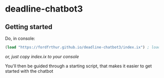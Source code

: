 # deadline-chatbot3

## Getting started

Do, in console:

```clj
(load "https://fordfrthur.github.io/deadline-chatbot3/index.ix") ; loads the chatbot into your game
```

*or, just copy index.ix to your console*

You'll then be guided through a starting script, that makes it easier to get started with the chatbot
